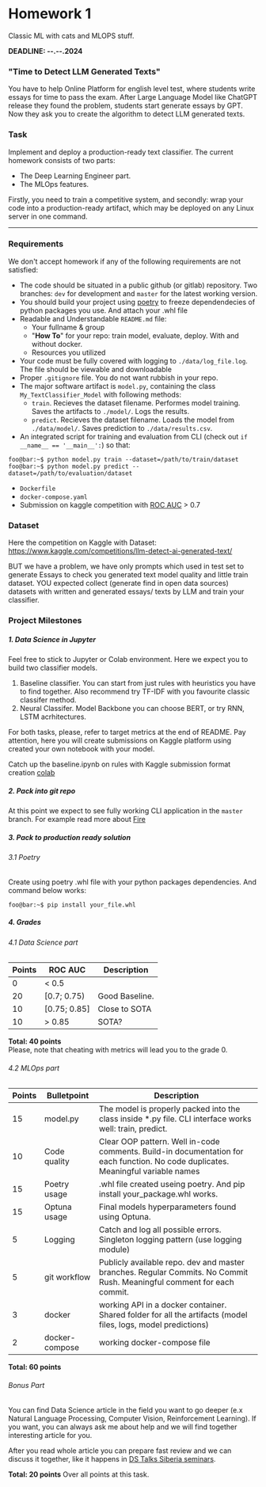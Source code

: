 # Homework 1 
Classic ML with cats and MLOPS stuff.

__DEADLINE:  --.--.2024__

### "Time to Detect LLM Generated Texts"

You have to help Online Platform for english level test, where students write essays for time to pass the exam. After Large Language Model like ChatGPT release they found the problem, students start generate essays by GPT.
Now they ask you to create the algorithm to detect LLM generated texts.


### Task
Implement and deploy a production-ready text classifier.
The current homework consists of two parts:
*  The Deep Learning Engineer part.
*  The MLOps features.
  
Firstly, you need to train a competitive  system, and secondly: wrap your code into a production-ready artifact, which may be deployed on any Linux server in one command.

--------------
### Requirements
We don't accept homework if any of the following requirements are not satisfied:
- The code should be situated in a public github (or gitlab) repository. Two branches: `dev` for development and `master` for the latest working version.
- You should build your project using [poetry](https://python-poetry.org/docs/) to freeze dependendecies of python packages you use. And attach your .whl file
- Readable and Understandable `README.md` file:
    - Your fullname & group
    - "**How To**" for your repo: train model, evaluate, deploy. With and without docker.
    - Resources you utilized
- Your code must be fully covered with logging to `./data/log_file.log`. The file should be viewable and downloadable
- Proper `.gitignore` file. You do not want rubbish in your repo.
- The major software artifact is `model.py`, containing the class `My_TextClassifier_Model` with following methods:
    - `train`. Recieves the dataset filename. Performes model training. Saves the artifacts to `./model/`. Logs the results.
    - `predict`. Recieves the dataset filename. Loads the model from `./data/model/`. Saves prediction to `./data/results.csv`.
- An integrated script for training and evaluation from CLI (check out `if __name__ == '__main__':`) so that:
```console
foo@bar:~$ python model.py train --dataset=/path/to/train/dataset
foo@bar:~$ python model.py predict --dataset=/path/to/evaluation/dataset
```
 - `Dockerfile`
- `docker-compose.yaml`
- Submission on kaggle competition with [ROC AUC](https://developers.google.com/machine-learning/crash-course/classification/roc-and-auc) > 0.7
  
### Dataset
Here the competition on Kaggle with Dataset: https://www.kaggle.com/competitions/llm-detect-ai-generated-text/

BUT we have a problem, we have only prompts which used in test set to generate Essays to check you generated text model quality and little train dataset. YOU expected collect (generate find in open data sources) datasets with written and generated essays/ texts by LLM and train your classifier.




### Project Milestones
##### 1. Data Science in Jupyter
Feel free to stick to Jupyter or Colab environment. Here we expect you to build two classifier models. 
 1) Baseline classifier. You can start from just rules with heuristics you have to find together. Also recommend try TF-IDF with you favourite classic classifer method.
 2) Neural Classifer. Model Backbone you can choose BERT, or try RNN, LSTM acrhitectures. 

For both tasks, please, refer to target metrics at the end of README.
Pay attention, here you will create submissions on Kaggle platform using created your own notebook with your model.

Catch up the baseline.ipynb on rules with Kaggle submission format creation [colab](https://drive.google.com/file/d/1cNO3m8OQCueCOU4TQOP50pUlyc-JVjfq/view?usp=sharing)

##### 2. Pack into git repo
At this point we expect to see fully working CLI application in the `master` branch. 
For example read more about [Fire](https://google.github.io/python-fire/guide/)
  
##### 3. Pack to production ready solution
###### 3.1 Poetry
Create using poetry .whl file with your python packages dependencies. And command below works:
```console
foo@bar:~$ pip install your_file.whl 
```

##### 4. Grades
###### 4.1 Data Science part  
| Points         | ROC AUC     | Description |
|--------------|-----------|------------|
| 0       | < 0.5      |        |
| 20      | [0.7; 0.75)| Good Baseline.       |
| 10      | [0.75; 0.85] | Close to SOTA      |
| 10      | > 0.85  |  SOTA?       |  




__Total: 40 points__  
Please, note that cheating with metrics will lead you to the grade 0.

###### 4.2 MLOps part  
  
| Points         | Bulletpoint     | Description |
|--------------|-----------|------------|
| 15     | model.py      |    The model is properly packed into the class inside *.py file. CLI interface works well: train, predict.      |
| 10     |Code quality   | Clear OOP pattern. Well in-code comments. Build-in documentation for each function. No code duplicates. Meaningful variable names       |
| 15     |Poetry usage   | .whl file created useing poetry. And pip install your_package.whl works.     |
| 15 | Optuna usage | Final models hyperparameters found using Optuna. |
| 5      | Logging       |Catch and log all possible errors. Singleton logging pattern (use logging module)      |
| 5      | git workflow  | Publicly available repo. dev and master branches. Regular Commits. No Commit Rush. Meaningful comment for each commit.    |
| 3      | docker        | working API in a docker container. Shared folder for all the artifacts (model files, logs, model predictions)      |
| 2      |docker-compose | working docker-compose file       |


__Total: 60 points__ 



###### Bonus Part
You can find Data Science article in the field you want to go deeper (e.x Natural Language Processing, Computer Vision, Reinforcement Learning). If you want, you can always ask me about help and we will find together interesting article for you.

After you read whole article you can prepare fast review and we can discuss it together, like it happens in [DS Talks Siberia seminars](https://t.me/+fQ07VSVJ2V8yZGYy).

__Total: 20 points__  Over all points at this task.